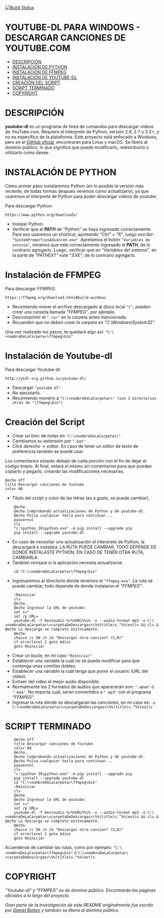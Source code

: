 [![Build Status](https://github.com/ytdl-org/youtube-dl/workflows/CI/badge.svg)](https://github.com/ytdl-org/youtube-dl/actions?query=workflow%3ACI)

# YOUTUBE-DL PARA WINDOWS - DESCARGAR CANCIONES DE YOUTUBE.COM

- [DESCRIPCIÓN](#descripción)
- [INSTALACIÓN DE PYTHON](#instalación-de-python)
- [INSTALACIÓN DE FFMPEG](#instalación-de-ffmpeg)
- [INSTALACIÓN DE YOUTUBE-DL](#instalación-de-youtube-dl)
- [CREACIÓN DEL SCRIPT](#creación-del-script)
- [SCRIPT TERMINADO](#script-terminado)
- [COPYRIGHT](#copyright)

# DESCRIPCIÓN

**youtube-dl** es un programa de línea de comandos para descargar videos de YouTube.com. Requiere el intérprete de Python, versión 2.6, 2.7 o 3.2+, y no es específico de la plataforma. Este proyecto está enfocado a Windows, pero en el [GitHub oficial](https://github.com/ytdl-org/youtube-dl), encontrarán para Linux y macOS. Se libera al dominio público, lo que significa que puede modificarlo, redistribuirlo o utilizarlo como desee.

# INSTALACIÓN DE PYTHON

Cómo primer paso instalaremos Python (en lo posible la versión más reciente, de todas formas después veremos como actualizarlo), ya que usaremos el interprete de Python para poder descargar videos de youtube.

Para descargar Python:

    https://www.python.org/downloads/
    
- Instalar Python.
- Verificar que el **PATH** de "Python" se haya ingresado correctamente. Para eso usaremos un shortcut, apretando *"Ctrl" + "R"*, luego escribir: `"SystemPropertiesAdvanced.exe"`. Apretamos el botón `"Variables de entorno"`, miramos que este correctamente ingresado el **PATH**, de lo contrario agregarlo. Luego, verificar que en *"Variables del sistema"*, en la parte de *"PATHEXT"* esté *".EXE"*, de lo contrario agregarlo.

# Instalación de FFMPEG

Para descargar FFMPEG:

    https://ffmpeg.org/download.html#build-windows

- Recomiendo mover el archivo descargado al disco local `"C"`, pueden crear una carpeta llamada *"FFMPEG"*, por ejemplo.
- Descomprimir el `".rar"` en la carpeta antes mencionada.
- *Recuerden que no deben crear la carpeta en "C:\Windows\System32".*

Una vez realizado los pasos, te quedará algo así: `"C:\<nombreDeLaCarpeta>\ffmpeg\bin"`

# Instalación de Youtube-dl

Para descargar Youtube-dl:

    http://ytdl-org.github.io/youtube-dl/

- Descargar `"youtube-dl"`
- No ejecutarlo.
- Recomiendo moverlo a `"C:\<nombreDeLaCarpeta>\" (son 2 directorios atrás de "\ffmpeg\bin")`

# Creación del Script

- Crear un bloc de notas en `"C:\<nombreDeLaCarpeta>\"`
- Cambiamos su extensión por `".bat"`
- *Click derecho -> editar*. En caso de tener un editor de texto de preferencia también se puede usar.

Los comentarios estarán debajo de cada porción con el fin de dejar el código limpio. Al final, estará el mismo sin comentarios para que puedan copiarlo y pegarlo, creando las modificaciones necesarias.

    @echo off
    title Descargar canciones de Youtube
    color 0A
    
- Título del script y color de las letras (es a gusto, se puede cambiar).

```
    @echo.
    @echo Comprobando actualizaciones de Python y de youtube-dl.
    @echo Pulsa cualquier tecla para continuar...
    pause>nul
    cls
    "c:\python 39\python.exe" -m pip install --upgrade pip
    pip install --upgrade youtube-dl
```

- En caso de necesitar una actualización el interprete de Python, la descargará e instalará. LA RUTA PUEDE CAMBIAR, TODO DEPENDE DE DONDE INSTALASTE PYTHON, EN CASO DE TENER OTRA RUTA, CAMBIARLA.
- También revisará si la aplicación necesita actualizarse.

```
    cd "C:\<nombreDeLaCarpeta>\ffmpeg\bin"
```

- Ingresaremos al directorio dónde tenemos el `"ffmpeg.exe"`. La ruta se puede cambiar, todo depende de donde instalaron el *"FFMPEG"*.

```
    :Reiniciar
    cls
    @echo.
    @echo Ingresar la URL de youtube:
    set c="
    set /p URL=
    youtube-dl -f bestaudio %c%%URL%%c% -x --audio-format mp3 -o C:\<nombreDeLaCarpeta>\<carpetaDeDescargas>\%%(title)s.^%%(ext)s && cls & @echo La descarga se completo exitosamente.
    @echo.
    choice /c SN /n /m "Descargar otra cancion? (S,N)"
    if errorlevel 2 goto Adios
    goto Reiniciar
```

- Crear un bucle, en mi caso `"Reiniciar"`
- Establecer una variable la cuál no se pueda modificar para que contenga unas comillas dobles.
- Establecer una variable la cuál tenga que poner el usuario (URL del video).
- Extraer del video el mejor audio disponible.
- Normalmente los 2 formatos de audios que aparecerán son: `".wbem"` ó `".m4a"`. No importa cuál, serán convertidos a `".mp3"` con el programa *"FFMPEG"*.
- Ingresar la ruta dónde se descargaran las canciones, en mi caso es: `-o C:\<nombreDeLaCarpeta>\<carpetaDeDescargas>\%%(title)s.^%%(ext)s`

# SCRIPT TERMINADO

```
    @echo off
    title Descargar canciones de Youtube
    color 0A
    @echo.
    @echo Comprobando actualizaciones de Python y de youtube-dl.
    @echo Pulsa cualquier tecla para continuar...
    pause>nul
    cls
    "c:\python 39\python.exe" -m pip install --upgrade pip
    pip install --upgrade youtube-dl
    cd "C:\<nombreDeLaCarpeta>\ffmpeg\bin"
    :Reiniciar
    cls
    @echo.
    @echo Ingresar la URL de youtube:
    set c="
    set /p URL=
    youtube-dl -f bestaudio %c%%URL%%c% -x --audio-format mp3 -o C:\<nombreDeLaCarpeta>\<carpetaDeDescargas>\%%(title)s.^%%(ext)s && cls & @echo La descarga se completo exitosamente.
    @echo.
    choice /c SN /n /m "Descargar otra cancion? (S,N)"
    if errorlevel 2 goto Adios
    goto Reiniciar
```

Acuerdense de cambiar las rutas, como por ejemplo: `"C:\<nombreDeLaCarpeta>\ffmpeg\bin"` ó `C:\<nombreDeLaCarpeta>\<carpetaDeDescargas>\%%(title)s.^%%(ext)s`

# COPYRIGHT

*"Youtube-dl" y "FFMPEG" es de dominio público. Encontrarán las páginas oficiales a lo largo del proyecto.*

*Gran parte de la investigación de este README originalmente fue escrito por [Daniel Bolton](https://github.com/dbbolton) y también se libera al dominio público.*
